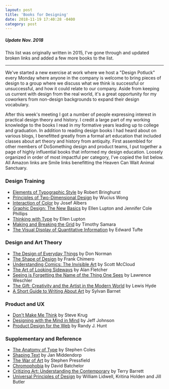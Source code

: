 ```yaml
---
layout: post
title: 'Books for Designing'
date: 2018-11-19 17:40:28 -0400
category: post
---
```


##### Update Nov. 2018

This list was originally written in 2015, I've gone through and updated broken links and added a few more books to the list.

---

We've started a new exercise at work where we host a "Design Potluck" every Monday where anyone in the company is welcome to bring pieces of design to a group where we discuss what we think is successful or unsuccessful, and how it could relate to our company. Aside from keeping us current with design from the real world, it's a great opportunity for my coworkers from non-design backgrounds to expand their design vocabulary.

After this week's meeting I got a number of people expressing interest in practical design theory and history. I credit a large part of my working knowledge to the books I read in my formative years leading up to college and graduation. In addition to reading design books I had heard about on various blogs, I benefitted greatly from a formal art education that included classes about art theory and history from antiquity. First assembled for other members of DoSomething design and product teams, I put together a page of highly influential books that informed my design education. Loosely organized in order of most impactful per category, I've copied the list below. All Amazon links are Smile links benefitting the Heaven Can Wait Animal Sanctuary.

### Design Training

- [Elements of Typographic Style](http://smile.amazon.com/dp/0881792128) by Robert Bringhurst
- [Principles of Two-Dimensional Design](http://smile.amazon.com/dp/0471289604) by Wucius Wong
- [Interaction of Color](http://smile.amazon.com/dp/0300179359) by Josef Albers
- [Graphic Design: The New Basics](http://smile.amazon.com/dp/1616893257) by Ellen Lupton and Jennifer Cole Phillips
- [Thinking with Type](http://smile.amazon.com/dp/1568989695) by Ellen Lupton
- [Making and Breaking the Grid](http://smile.amazon.com/dp/1592531253) by Timothy Samara
- [The Visual Display of Quantitative Information](http://smile.amazon.com/dp/0961392142) by Edward Tufte

### Design and Art Theory

- [The Design of Everyday Things](http://smile.amazon.com/dp/0465050654) by Don Norman
- [The Shape of Design](http://shapeofdesignbook.com/) by Frank Chimero
- [Understanding Comics: The Invisible Art](http://smile.amazon.com/dp/006097625X) by Scott McCloud
- [The Art of Looking Sideways](http://smile.amazon.com/dp/0714834491) by Alan Fletcher
- [Seeing is Forgetting the Name of the Thing One Sees](http://smile.amazon.com/dp/0520256093) by Lawrence Weschler
- [The Gift: Creativity and the Artist in the Modern World](http://smile.amazon.com/dp/0307279502) by Lewis Hyde
- [A Short Guide to Writing About Art](http://smile.amazon.com/dp/020588699X) by Sylvan Barnet

### Product and UX

- [Don't Make Me Think](http://smile.amazon.com/dp/0321965515) by Steve Krug
- [Designing with the Mind in Mind](http://smile.amazon.com/dp/0124079148) by Jeff Johnson
- [Product Design for the Web](http://smile.amazon.com/dp/0321929039) by Randy J. Hunt

### Supplementary and Reference

- [The Anatomy of Type](http://smile.amazon.com/dp/0062203126) by Stephen Coles
- [Shaping Text](http://smile.amazon.com/dp/9063692234) by Jan Middendorp
- [The War of Art](http://smile.amazon.com/dp/1936891026) by Stephen Pressfield
- [Chromophobia](http://smile.amazon.com/dp/1861890745) by David Batchelor
- [Critizing Art: Understanding the Contemporary](http://smile.amazon.com/dp/0073379190) by Terry Barrett
- [Universal Principles of Design](http://smile.amazon.com/dp/1592535879) by William Lidwell, Kritina Holden and Jill Butler
